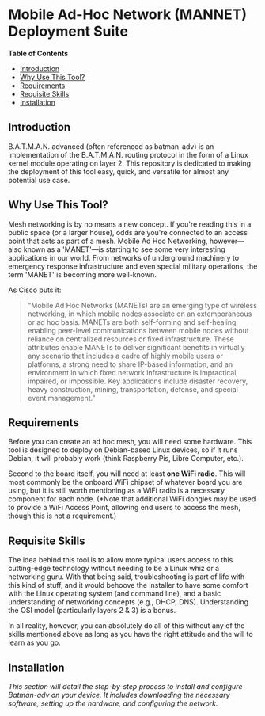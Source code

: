 # Mobile Ad-Hoc Network (MANNET) Deployment Suite

**Table of Contents**
- [Introduction](#introduction)
- [Why Use This Tool?](#why-use-this-tool)
- [Requirements](#requirements)
- [Requisite Skills](#requisite-skills)
- [Installation](#installation)

## Introduction
B.A.T.M.A.N. advanced (often referenced as batman-adv) is an implementation of the B.A.T.M.A.N. routing protocol in the form of a Linux kernel module operating on layer 2. This repository is dedicated to making the deployment of this tool easy, quick, and versatile for almost any potential use case.

## Why Use This Tool?
Mesh networking is by no means a new concept. If you're reading this in a public space (or a larger house), odds are you're connected to an access point that acts as part of a mesh. Mobile Ad Hoc Networking, however—also known as a 'MANET'—is starting to see some very interesting applications in our world. From networks of underground machinery to emergency response infrastructure and even special military operations, the term 'MANET' is becoming more well-known.

As Cisco puts it:
> "Mobile Ad Hoc Networks (MANETs) are an emerging type of wireless networking, in which mobile nodes associate on an extemporaneous or ad hoc basis. MANETs are both self-forming and self-healing, enabling peer-level communications between mobile nodes without reliance on centralized resources or fixed infrastructure.
> These attributes enable MANETs to deliver significant benefits in virtually any scenario that includes a cadre of highly mobile users or platforms, a strong need to share IP-based information, and an environment in which fixed network infrastructure is impractical, impaired, or impossible. Key applications include disaster recovery, heavy construction, mining, transportation, defense, and special event management."

## Requirements
Before you can create an ad hoc mesh, you will need some hardware. This tool is designed to deploy on Debian-based Linux devices, so if it runs Debian, it will probably work (think Raspberry Pis, Libre Computer, etc.).

Second to the board itself, you will need at least **one WiFi radio**. This will most commonly be the onboard WiFi chipset of whatever board you are using, but it is still worth mentioning as a WiFi radio is a necessary component for each node. (*Note that additional WiFi dongles may be used to provide a WiFi Access Point, allowing end users to access the mesh, though this is not a requirement.)

## Requisite Skills
The idea behind this tool is to allow more typical users access to this cutting-edge technology without needing to be a Linux whiz or a networking guru. With that being said, troubleshooting is part of life with this kind of stuff, and it would behoove the installer to have some comfort with the Linux operating system (and command line), and a basic understanding of networking concepts (e.g., DHCP, DNS). Understanding the OSI model (particularly layers 2 & 3) is a bonus.

In all reality, however, you can absolutely do all of this without any of the skills mentioned above as long as you have the right attitude and the will to learn as you go.

## Installation
*This section will detail the step-by-step process to install and configure Batman-adv on your device. It includes downloading the necessary software, setting up the hardware, and configuring the network.*

